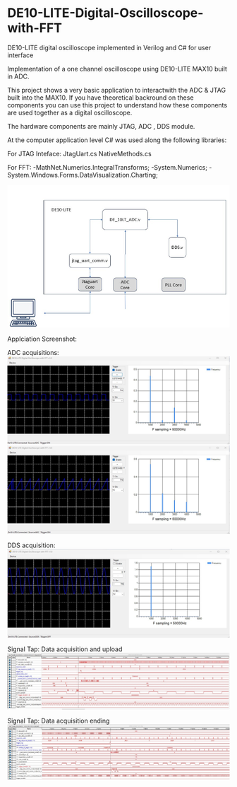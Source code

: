 # DE10-LITE-Digital-Oscilloscope-with-FFT
DE10-LITE digital oscilloscope implemented in Verilog and C# for user interface

Implementation of a one channel oscilloscope using DE10-LITE MAX10 built in ADC.

This project shows a very basic application to interactwith the ADC & JTAG built into the MAX10.
If you have theoretical backround on these components you can use this project to understand how these components are used together as a digital oscilloscope.

The hardware components are mainly JTAG, ADC , DDS module.

At the computer application level C# was used along the following libraries:

For JTAG Inteface:
JtagUart.cs
NativeMethods.cs

For FFT:
-MathNet.Numerics.IntegralTransforms;
-System.Numerics;
-System.Windows.Forms.DataVisualization.Charting;

![System](https://github.com/acawhiz/DE10-LITE-Digital-Oscilloscope-with-FFT/blob/main/System.jpg)

Applciation Screenshot:

ADC acquisitions:
![App screenshot](https://github.com/acawhiz/DE10-LITE-Digital-Oscilloscope-with-FFT/blob/main/squarewave%20screenshot2.jpg)
![sawtooth screenshot](https://github.com/acawhiz/DE10-LITE-Digital-Oscilloscope-with-FFT/blob/main/sawtooth%20screenshot.jpg)

DDS acquisition:
![App screenshot DDS](https://github.com/acawhiz/DE10-LITE-Digital-Oscilloscope-with-FFT/blob/main/App%20screenshot%20DDS.jpg)


Signal Tap: Data acquisition and upload
![signal tap](https://github.com/acawhiz/DE10-LITE-Digital-Oscilloscope-with-FFT/blob/main/signal%20tap.jpg)

Signal Tap: Data acquisition ending
![signal tap end of frame](https://github.com/acawhiz/DE10-LITE-Digital-Oscilloscope-with-FFT/blob/main/signal%20tap%20end%20of%20frame.jpg)

